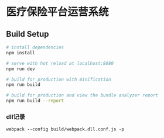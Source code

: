 # 医疗保险平台运营系统

## Build  Setup

``` bash
# install dependencies
npm install

# serve with hot reload at localhost:8080
npm run dev

# build for production with minification
npm run build

# build for production and view the bundle analyzer report
npm run build --report
```

### dll记录
```
webpack --config build/webpack.dll.conf.js -p
```
